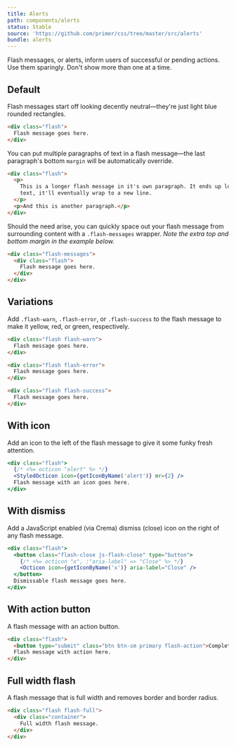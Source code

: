 ```yaml
---
title: Alerts
path: components/alerts
status: Stable
source: 'https://github.com/primer/css/tree/master/src/alerts'
bundle: alerts
---
```


Flash messages, or alerts, inform users of successful or pending actions. Use them sparingly. Don't show more than one at a time.

## Default

Flash messages start off looking decently neutral—they're just light blue rounded rectangles.

```html live
<div class="flash">
  Flash message goes here.
</div>
```

You can put multiple paragraphs of text in a flash message—the last paragraph's bottom `margin` will be automatically override.

```html live
<div class="flash">
  <p>
    This is a longer flash message in it's own paragraph. It ends up looking something like this. If we keep adding more
    text, it'll eventually wrap to a new line.
  </p>
  <p>And this is another paragraph.</p>
</div>
```

Should the need arise, you can quickly space out your flash message from surrounding content with a `.flash-messages` wrapper. _Note the extra top and bottom margin in the example below._

```html live
<div class="flash-messages">
  <div class="flash">
    Flash message goes here.
  </div>
</div>
```

## Variations

Add `.flash-warn`, `.flash-error`, or `.flash-success` to the flash message to make it yellow, red, or green, respectively.

```html live
<div class="flash flash-warn">
  Flash message goes here.
</div>
```

```html live
<div class="flash flash-error">
  Flash message goes here.
</div>
```

```html live
<div class="flash flash-success">
  Flash message goes here.
</div>
```

## With icon

Add an icon to the left of the flash message to give it some funky fresh attention.

```jsx live
<div class="flash">
  {/* <%= octicon "alert" %> */}
  <StyledOcticon icon={getIconByName('alert')} mr={2} />
  Flash message with an icon goes here.
</div>
```

## With dismiss

Add a JavaScript enabled (via Crema) dismiss (close) icon on the right of any flash message.

```jsx live
<div class="flash">
  <button class="flash-close js-flash-close" type="button">
    {/* <%= octicon "x", :"aria-label" => "Close" %> */}
    <Octicon icon={getIconByName('x')} aria-label="Close" />
  </button>
  Dismissable flash message goes here.
</div>
```

## With action button

A flash message with an action button.

```html live
<div class="flash">
  <button type="submit" class="btn btn-sm primary flash-action">Complete action</button>
  Flash message with action here.
</div>
```

## Full width flash

A flash message that is full width and removes border and border radius.

```html live
<div class="flash flash-full">
  <div class="container">
    Full width flash message.
  </div>
</div>
```
